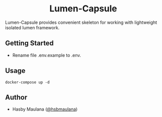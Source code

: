 <h1 align="center">Lumen-Capsule</h1>

Lumen-Capsule provides convenient skeleton for working with lightweight isolated lumen framework.

Getting Started
---

- Rename file .env.example to .env.

Usage
---

`docker-compose up -d`

Author
---

- Hasby Maulana ([@hsbmaulana](https://linkedin.com/in/hsbmaulana))
